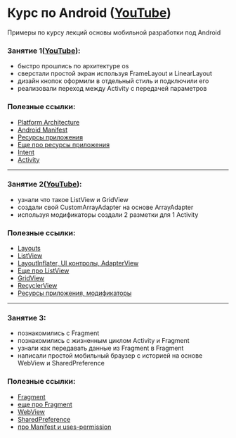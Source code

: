 # Курс по Android ([YouTube](https://www.youtube.com/playlist?list=PLPkT3QbnwgTFUpuRLNPlYyzPyrYhFVwRR))
Примеры по курсу лекций основы мобильной разработки под Android
### Занятие 1([YouTube](https://youtu.be/PZPwygd6ALM)):
- быстро прошлись по архитектуре os
- сверстали простой экран используя FrameLayout и LinearLayout
- дизайн кнопок оформили в отдельный стиль и подключили его
- реализовали переход между Activity с передачей параметров

### Полезные ссылки:
 * [Platform Architecture](https://developer.android.com/guide/platform/index.html)
 * [Android Manifest](http://developer.alexanderklimov.ru/android/theory/AndroidManifestXML.php)
 * [Ресурсы приложения](https://developer.android.com/guide/topics/resources/accessing-resources.html?hl=ru)
 * [Еще про ресурсы приложения](http://developer.alexanderklimov.ru/android/theory/resources.php)
 * [Intent](http://developer.alexanderklimov.ru/android/theory/intent.php)
 * [Activity](http://developer.alexanderklimov.ru/android/theory/activity-theory.php)
  
---
### Занятие 2([YouTube](https://youtu.be/tdYlvGiOuy0)):
- узнали что такое ListView и GridView
- создали свой CustomArrayAdapter на основе ArrayAdapter
- используя модификаторы создали 2 разметки для 1 Activity

### Полезные ссылки:
 * [Layouts](https://developer.android.com/guide/topics/ui/declaring-layout.html)
 * [ListView](http://developer.alexanderklimov.ru/android/views/listview.php)
 * [LayoutInflater, UI контролы, AdapterView](https://youtu.be/K9UIT55WP1g?list=PLufI-p7bsMuRbTCnsoLrN6rWDl8MQ_TMM)
 * [Еще про ListView](https://habrahabr.ru/post/133575/)
 * [GridView](http://developer.alexanderklimov.ru/android/views/gridview.php)
 * [RecyclerView](http://www.fandroid.info/primer-ispolzovaniya-cardview-i-recyclerview-v-android/)
 * [Ресурсы приложения, модификаторы](https://www.youtube.com/watch?v=071pX_Cedc8)

---
### Занятие 3:
- познакомились с Fragment
- познакомились с жизненным циклом Activity и Fragment
- узнали как передавать данные из Fragment в Fragment
- написали простой мобильный браузер с историей на основе WebView и SharedPreference

### Полезные ссылки:
 * [Fragment](https://developer.android.com/guide/components/fragments.html?hl=ru)
 * [еще про Fragment](http://developer.alexanderklimov.ru/android/theory/fragments.php)
 * [WebView](https://developer.android.com/reference/android/webkit/WebView.html)
 * [SharedPreference](https://habrahabr.ru/post/133575/)
 * [про Manifest и uses-permission](http://developer.alexanderklimov.ru/android/theory/AndroidManifestXML.php)
 
